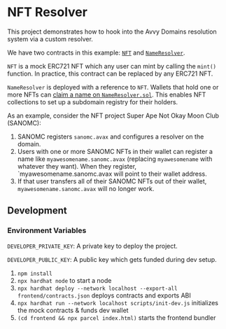# NFT Resolver

This project demonstrates how to hook into the Avvy Domains resolution system via a custom resolver.

We have two contracts in this example: [`NFT`](https://github.com/avvydomains/integration-examples/blob/master/nft-resolver/contracts/NFT.sol) and [`NameResolver`](https://github.com/avvydomains/integration-examples/blob/master/nft-resolver/contracts/NameResolver.sol). 

`NFT` is a mock ERC721 NFT which any user can mint by calling the `mint()` function. In practice, this contract can be replaced by any ERC721 NFT.

`NameResolver` is deployed with a reference to `NFT`. Wallets that hold one or more NFTs can [claim a name on `NameResolver.sol`](https://github.com/avvydomains/integration-examples/blob/master/nft-resolver/contracts/NameResolver.sol#L17). This enables NFT collections to set up a subdomain registry for their holders.

As an example, consider the NFT project Super Ape Not Okay Moon Club (SANOMC):

1. SANOMC registers `sanomc.avax` and configures a resolver on the domain.
2. Users with one or more SANOMC NFTs in their wallet can register a name like `myawesomename.sanomc.avax` (replacing `myawesomename` with whatever they want). When they register, `myawesomename.sanomc.avax will point to their wallet address.
3. If that user transfers all of their SANOMC NFTs out of their wallet, `myawesomename.sanomc.avax` will no longer work.


## Development

### Environment Variables

`DEVELOPER_PRIVATE_KEY`: A private key to deploy the project.

`DEVELOPER_PUBLIC_KEY`: A public key which gets funded during dev setup.

1. `npm install`
2. `npx hardhat node` to start a node
3. `npx hardhat deploy --network localhost --export-all frontend/contracts.json` deploys contracts and exports ABI
4. `npx hardhat run --network localhost scripts/init-dev.js` initializes the mock contracts & funds dev wallet
5. `(cd frontend && npx parcel index.html)` starts the frontend bundler

